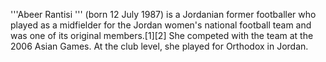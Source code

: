 '''Abeer Rantisi ''' (born 12 July 1987) is a Jordanian former footballer who played as a midfielder for the Jordan women's national football team and was one of its original members.[1][2] She competed with the team at the 2006 Asian Games. At the club level, she played for Orthodox in Jordan.
